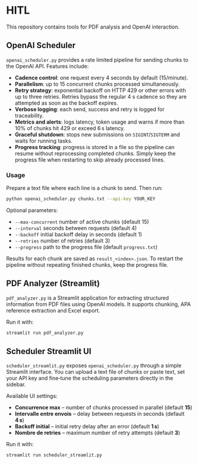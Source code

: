 # HITL

This repository contains tools for PDF analysis and OpenAI interaction.

## OpenAI Scheduler

`openai_scheduler.py` provides a rate limited pipeline for sending chunks to the OpenAI API. Features include:

- **Cadence control**: one request every 4 seconds by default (15/minute).
- **Parallelism**: up to 15 concurrent chunks processed simultaneously.
- **Retry strategy**: exponential backoff on HTTP 429 or other errors with up to three retries. Retries bypass the regular 4&nbsp;s cadence so they are attempted as soon as the backoff expires.
- **Verbose logging**: each send, success and retry is logged for traceability.
- **Metrics and alerts**: logs latency, token usage and warns if more than 10% of chunks hit 429 or exceed 6 s latency.
- **Graceful shutdown**: stops new submissions on `SIGINT`/`SIGTERM` and waits for running tasks.
- **Progress tracking**: progress is stored in a file so the pipeline can resume without reprocessing completed chunks. Simply keep the progress file when restarting to skip already processed lines.

### Usage

Prepare a text file where each line is a chunk to send. Then run:

```bash
python openai_scheduler.py chunks.txt --api-key YOUR_KEY
```

Optional parameters:

- `--max-concurrent` number of active chunks (default 15)
- `--interval` seconds between requests (default 4)
- `--backoff` initial backoff delay in seconds (default 1)
- `--retries` number of retries (default 3)
- `--progress` path to the progress file (default `progress.txt`)

Results for each chunk are saved as `result_<index>.json`. To restart the pipeline without repeating finished chunks, keep the progress file.

## PDF Analyzer (Streamlit)

`pdf_analyzer.py` is a Streamlit application for extracting structured information from PDF files using OpenAI models. It supports chunking, APA reference extraction and Excel export.

Run it with:
```bash
streamlit run pdf_analyzer.py
```

## Scheduler Streamlit UI

`scheduler_streamlit.py` exposes `openai_scheduler.py` through a simple Streamlit interface. You can upload a text file of chunks or paste text, set your API key and fine‑tune the scheduling parameters directly in the sidebar.

Available UI settings:

- **Concurrence max** – number of chunks processed in parallel (default **15**)
- **Intervalle entre envois** – delay between requests in seconds (default **4 s**)
- **Backoff initial** – initial retry delay after an error (default **1 s**)
- **Nombre de retries** – maximum number of retry attempts (default **3**)

Run it with:
```bash
streamlit run scheduler_streamlit.py
```
